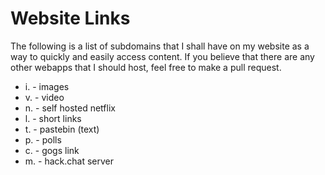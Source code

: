 # Website Links

The following is a list of subdomains that I shall have on my website as a way to quickly and easily access content. If you believe that there are any other webapps that I should host, feel free to make a pull request.

* i. - images
* v. - video
* n. - self hosted netflix
* l. - short links
* t. - pastebin (text)
* p. - polls
* c. - gogs link
* m. - hack.chat server
